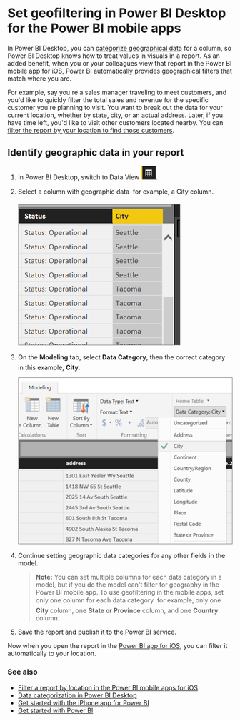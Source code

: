<properties 
   pageTitle="Set geofiltering in Power BI Desktop for the Power BI mobile apps"
   description="When you set geofiltering in your model in Power BI Desktop, you can filter data for your location automatically in the Power BI mobile apps for iOS."
   services="powerbi" 
   documentationCenter="" 
   authors="maggiesMSFT" 
   manager="mblythe" 
   editor=""
   tags=""
   qualityFocus="no"
   qualityDate=""/>
 
<tags
   ms.service="powerbi"
   ms.devlang="NA"
   ms.topic="article"
   ms.tgt_pltfrm="NA"
   ms.workload="powerbi"
   ms.date="06/16/2016"
   ms.author="maggies"/>

# Set geofiltering in Power BI Desktop for the Power BI mobile apps

In Power BI Desktop, you can [categorize geographical data](powerbi-desktop-data-categorization.md) for a column, so Power BI Desktop knows how to treat values in visuals in a report. As an added benefit, when you or your colleagues view that report in the Power BI mobile app for iOS, Power BI automatically provides geographical filters that match where you are. 

For example, say you're a sales manager traveling to meet customers, and you'd like to quickly filter the total sales and revenue for the specific customer you're planning to visit. You want to break out the data for your current location, whether by state, city, or an actual address. Later, if you have time left, you'd like to visit other customers located nearby. You can [filter the report by your location to find those customers](powerbi-mobile-geofiltering.md).

## Identify geographic data in your report

1. In Power BI Desktop, switch to Data View ![](media/powerbi-desktop-mobile-geofiltering/pbi_desktop_data_icon.png).

2. Select a column with geographic data &#151; for example, a City column.

    ![](media/powerbi-desktop-mobile-geofiltering/pbi_desk_citycolumn.png)

3. On the **Modeling** tab, select **Data Category**, then the correct category &#151; in this example, **City**.

    ![](media/powerbi-desktop-mobile-geofiltering/pbi_desk_datacat_city.png)

4. Continue setting geographic data categories for any other fields in the model. 

    >**Note:** You can set multiple columns for each data category in a model, but if you do the model can't filter for geography in the Power BI mobile app. To use geofiltering in the mobile apps, set only one column for each data category &#151; for example, only one **City** column, one **State or Province** column, and one **Country** column. 

5. Save the report and publish it to the Power BI service.

Now when you open the report in the [Power BI app for iOS](powerbi-mobile-ipad-iphone-apps.md), you can filter it automatically to your location.

### See also  
- [Filter a report by location in the Power BI mobile apps for iOS](powerbi-mobile-geofiltering.md)
- [Data categorization in Power BI Desktop](powerbi-desktop-data-categorization.md)  
- [Get started with the iPhone app for Power BI](powerbi-mobile-iphone-app-get-started.md)  
- [Get started with Power BI](powerbi-service-get-started.md)  

